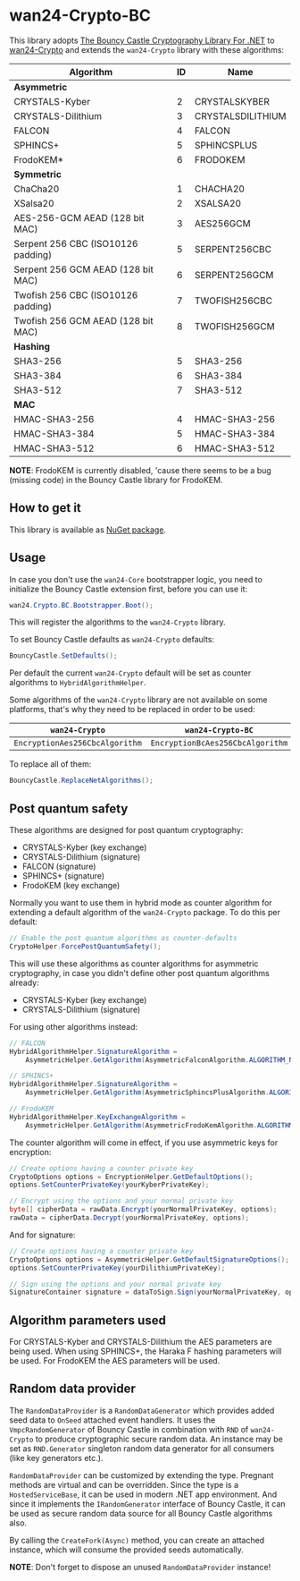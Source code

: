 # wan24-Crypto-BC

This library adopts 
[The Bouncy Castle Cryptography Library For .NET](https://github.com/bcgit/bc-csharp) 
to [wan24-Crypto](https://www.nuget.org/packages/wan24-Crypto/) and extends 
the `wan24-Crypto` library with these algorithms:

| Algorithm | ID | Name |
| --- | --- | --- |
| **Asymmetric** |  |  |
| CRYSTALS-Kyber | 2 | CRYSTALSKYBER |
| CRYSTALS-Dilithium | 3 | CRYSTALSDILITHIUM |
| FALCON | 4 | FALCON |
| SPHINCS+ | 5 | SPHINCSPLUS |
| FrodoKEM* | 6 | FRODOKEM |
| **Symmetric** |  |  |
| ChaCha20 | 1 | CHACHA20 |
| XSalsa20 | 2 | XSALSA20 |
| AES-256-GCM AEAD (128 bit MAC) | 3 | AES256GCM |
| Serpent 256 CBC (ISO10126 padding) | 5 | SERPENT256CBC |
| Serpent 256 GCM AEAD (128 bit MAC) | 6 | SERPENT256GCM |
| Twofish 256 CBC (ISO10126 padding) | 7 | TWOFISH256CBC |
| Twofish 256 GCM AEAD (128 bit MAC) | 8 | TWOFISH256GCM |
| **Hashing** |  |  |
| SHA3-256 | 5 | SHA3-256 |
| SHA3-384 | 6 | SHA3-384 |
| SHA3-512 | 7 | SHA3-512 |
| **MAC** |  |  |
| HMAC-SHA3-256 | 4 | HMAC-SHA3-256 |
| HMAC-SHA3-384 | 5 | HMAC-SHA3-384 |
| HMAC-SHA3-512 | 6 | HMAC-SHA3-512 |

**NOTE**: FrodoKEM is currently disabled, 'cause there seems to be a bug 
(missing code) in the Bouncy Castle library for FrodoKEM.

## How to get it

This library is available as 
[NuGet package](https://www.nuget.org/packages/wan24-Crypto-BC/).

## Usage

In case you don't use the `wan24-Core` bootstrapper logic, you need to 
initialize the Bouncy Castle extension first, before you can use it:

```cs
wan24.Crypto.BC.Bootstrapper.Boot();
```

This will register the algorithms to the `wan24-Crypto` library.

To set Bouncy Castle defaults as `wan24-Crypto` defaults:

```cs
BouncyCastle.SetDefaults();
```

Per default the current `wan24-Crypto` default will be set as counter 
algorithms to `HybridAlgorithmHelper`.

Some algorithms of the `wan24-Crypto` library are not available on some 
platforms, that's why they need to be replaced in order to be used:

| `wan24-Crypto` | `wan24-Crypto-BC` |
| -------------- | ----------------- |
| `EncryptionAes256CbcAlgorithm` | `EncryptionBcAes256CbcAlgorithm` |

To replace all of them:

```cs
BouncyCastle.ReplaceNetAlgorithms();
```

## Post quantum safety

These algorithms are designed for post quantum cryptography:

- CRYSTALS-Kyber (key exchange)
- CRYSTALS-Dilithium (signature)
- FALCON (signature)
- SPHINCS+ (signature)
- FrodoKEM (key exchange)

Normally you want to use them in hybrid mode as counter algorithm for 
extending a default algorithm of the `wan24-Crypto` package. To do this per 
default:

```cs
// Enable the post quantum algorithms as counter-defaults
CryptoHelper.ForcePostQuantumSafety();
```

This will use these algorithms as counter algorithms for asymmetric 
cryptography, in case you didn't define other post quantum algorithms already:

- CRYSTALS-Kyber (key exchange)
- CRYSTALS-Dilithium (signature)

For using other algorithms instead:

```cs
// FALCON
HybridAlgorithmHelper.SignatureAlgorithm = 
    AsymmetricHelper.GetAlgorithm(AsymmetricFalconAlgorithm.ALGORITHM_NAME);

// SPHINCS+
HybridAlgorithmHelper.SignatureAlgorithm = 
    AsymmetricHelper.GetAlgorithm(AsymmetricSphincsPlusAlgorithm.ALGORITHM_NAME);

// FrodoKEM
HybridAlgorithmHelper.KeyExchangeAlgorithm = 
    AsymmetricHelper.GetAlgorithm(AsymmetricFrodoKemAlgorithm.ALGORITHM_NAME);
```

The counter algorithm will come in effect, if you use asymmetric keys for 
encryption:

```cs
// Create options having a counter private key
CryptoOptions options = EncryptionHelper.GetDefaultOptions();
options.SetCounterPrivateKey(yourKyberPrivateKey);

// Encrypt using the options and your normal private key
byte[] cipherData = rawData.Encrypt(yourNormalPrivateKey, options);
rawData = cipherData.Decrypt(yourNormalPrivateKey, options);
```

And for signature:

```cs
// Create options having a counter private key
CryptoOptions options = AsymmetricHelper.GetDefaultSignatureOptions();
options.SetCounterPrivateKey(yourDilithiumPrivateKey);

// Sign using the options and your normal private key
SignatureContainer signature = dataToSign.Sign(yourNormalPrivateKey, options: options);
```

## Algorithm parameters used

For CRYSTALS-Kyber and CRYSTALS-Dilithium the AES parameters are being used. 
When using SPHINCS+, the Haraka F hashing parameters will be used. For 
FrodoKEM the AES parameters will be used.

## Random data provider

The `RandomDataProvider` is a `RandomDataGenerator` which provides added seed 
data to `OnSeed` attached event handlers. It uses the `VmpcRandomGenerator` of 
Bouncy Castle in combination with `RND` of `wan24-Crypto` to produce 
cryptographic secure random data. An instance may be set as `RND.Generator` 
singleton random data generator for all consumers (like key generators etc.).

`RandomDataProvider` can be customized by extending the type. Pregnant methods 
are virtual and can be overridden. Since the type is a `HostedServiceBase`, it 
can be used in modern .NET app environment. And since it implements the 
`IRandomGenerator` interface of Bouncy Castle, it can be used as secure random 
data source for all Bouncy Castle algorithms also.

By calling the `CreateFork(Async)` method, you can create an attached 
instance, which will consume the provided seeds automatically.

**NOTE**: Don't forget to dispose an unused `RandomDataProvider` instance!
